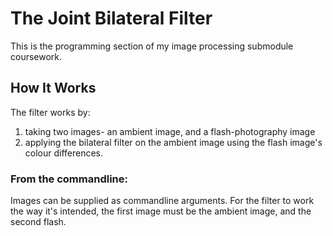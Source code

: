 # The Joint Bilateral Filter

This is the programming section of my image processing submodule coursework. 

## How It Works
The filter works by:
1. taking two images- an ambient image, and a flash-photography image
2. applying the bilateral filter on the ambient image using the flash image's colour differences.

### From the commandline:
Images can be supplied as commandline arguments.
For the filter to work the way it's intended, the first image must be the ambient image, and the second flash.
